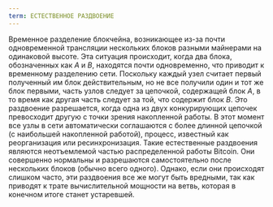 ```yaml
---
term: ЕСТЕСТВЕННОЕ РАЗДВОЕНИЕ
---
```


Временное разделение блокчейна, возникающее из-за почти одновременной трансляции нескольких блоков разными майнерами на одинаковой высоте. Эта ситуация происходит, когда два блока, обозначенных как $A$ и $B$, находятся почти одновременно, что приводит к временному разделению сети. Поскольку каждый узел считает первый полученный им блок действительным, но не все получили один и тот же блок первыми, часть узлов следует за цепочкой, содержащей блок $A$, в то время как другая часть следует за той, что содержит блок $B$. Это раздвоение разрешается, когда одна из двух конкурирующих цепочек превосходит другую с точки зрения накопленной работы. В этот момент все узлы в сети автоматически соглашаются с более длинной цепочкой (с наибольшей накопленной работой), процесс, известный как реорганизация или ресинхронизация. Такие естественные раздвоения являются неотъемлемой частью распределенной работы Bitcoin. Они совершенно нормальны и разрешаются самостоятельно после нескольких блоков (обычно всего одного). Однако, если они происходят слишком часто, эти раздвоения все же могут быть вредными, так как приводят к трате вычислительной мощности на ветвь, которая в конечном итоге станет устаревшей.